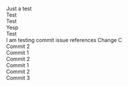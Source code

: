 Just a test  
Test  
Test  
Yesp  
Test  
I am testing commit issue references
Change
C  
Commit 2  
Commit 1  
Commit 2  
Commit 1  
Commit 2  
Commit 3  
